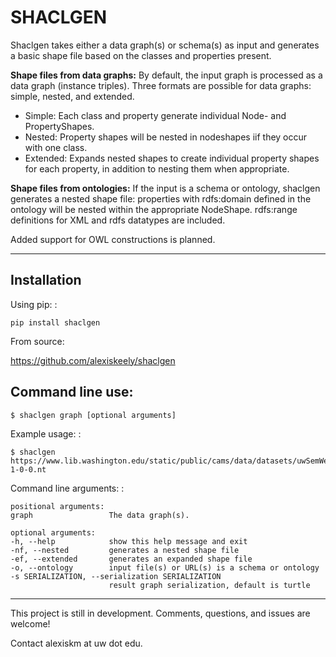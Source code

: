 SHACLGEN
========

Shaclgen takes either a data graph(s) or schema(s) as input and
generates a basic shape file based on the classes and properties
present.

**Shape files from data graphs:** By default, the input graph is
processed as a data graph (instance triples). Three formats are possible
for data graphs: simple, nested, and extended.

-   Simple: Each class and property generate individual Node- and
    PropertyShapes.
-   Nested: Property shapes will be nested in nodeshapes iif they occur
    with one class.
-   Extended: Expands nested shapes to create individual property shapes
    for each property, in addition to nesting them when appropriate.

**Shape files from ontologies:** If the input is a schema or ontology,
shaclgen generates a nested shape file: properties with rdfs:domain
defined in the ontology will be nested within the appropriate NodeShape.
rdfs:range definitions for XML and rdfs datatypes are included.

Added support for OWL constructions is planned.

* * * * *

Installation
------------

Using pip: :

    pip install shaclgen

From source:

<https://github.com/alexiskeely/shaclgen>

Command line use:
-----------------

    $ shaclgen graph [optional arguments]

Example usage: :

    $ shaclgen https://www.lib.washington.edu/static/public/cams/data/datasets/uwSemWebParts/webResource-1-0-0.nt

Command line arguments: :

    positional arguments:
    graph                 The data graph(s).

    optional arguments:
    -h, --help            show this help message and exit
    -nf, --nested         generates a nested shape file
    -ef, --extended       generates an expanded shape file
    -o, --ontology        input file(s) or URL(s) is a schema or ontology
    -s SERIALIZATION, --serialization SERIALIZATION
                          result graph serialization, default is turtle

* * * * *

This project is still in development. Comments, questions, and issues
are welcome!

Contact alexiskm at uw dot edu.
